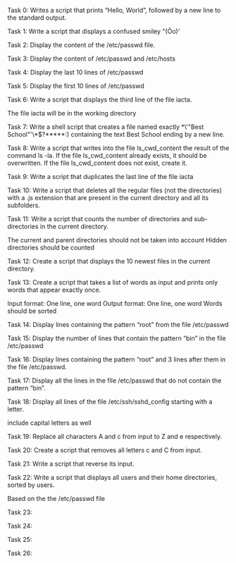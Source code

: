 Task 0: Writes a script that prints “Hello, World”, followed by a new line to the standard output.

Task 1: Write a script that displays a confused smiley "(Ôo)'

Task 2: Display the content of the /etc/passwd file.

Task 3: Display the content of /etc/passwd and /etc/hosts

Task 4: Display the last 10 lines of /etc/passwd

Task 5: Display the first 10 lines of /etc/passwd

Task 6: Write a script that displays the third line of the file iacta.

The file iacta will be in the working directory

Task 7: Write a shell script that creates a file named exactly \*\\'"Best School"\'\\*$\?\*\*\*\*\*:) containing the text Best School ending by a new line.

Task 8: Write a script that writes into the file ls_cwd_content the result of the command ls -la. If the file ls_cwd_content already exists, it should be overwritten. If the file ls_cwd_content does not exist, create it.

Task 9: Write a script that duplicates the last line of the file iacta

Task 10: Write a script that deletes all the regular files (not the directories) with a .js extension that are present in the current directory and all its subfolders.

Task 11: Write a script that counts the number of directories and sub-directories in the current directory.

The current and parent directories should not be taken into account
Hidden directories should be counted

Task 12: Create a script that displays the 10 newest files in the current directory.

Task 13: Create a script that takes a list of words as input and prints only words that appear exactly once.

Input format: One line, one word
Output format: One line, one word
Words should be sorted

Task 14: Display lines containing the pattern “root” from the file /etc/passwd

Task 15: Display the number of lines that contain the pattern “bin” in the file /etc/passwd

Task 16: Display lines containing the pattern “root” and 3 lines after them in the file /etc/passwd.

Task 17: Display all the lines in the file /etc/passwd that do not contain the pattern “bin”.

Task 18: Display all lines of the file /etc/ssh/sshd_config starting with a letter.

include capital letters as well

Task 19: Replace all characters A and c from input to Z and e respectively.

Task 20: Create a script that removes all letters c and C from input.

Task 21: Write a script that reverse its input.

Task 22: Write a script that displays all users and their home directories, sorted by users.

Based on the the /etc/passwd file

Task 23: 

Task 24:

Task 25:

Task 26:
